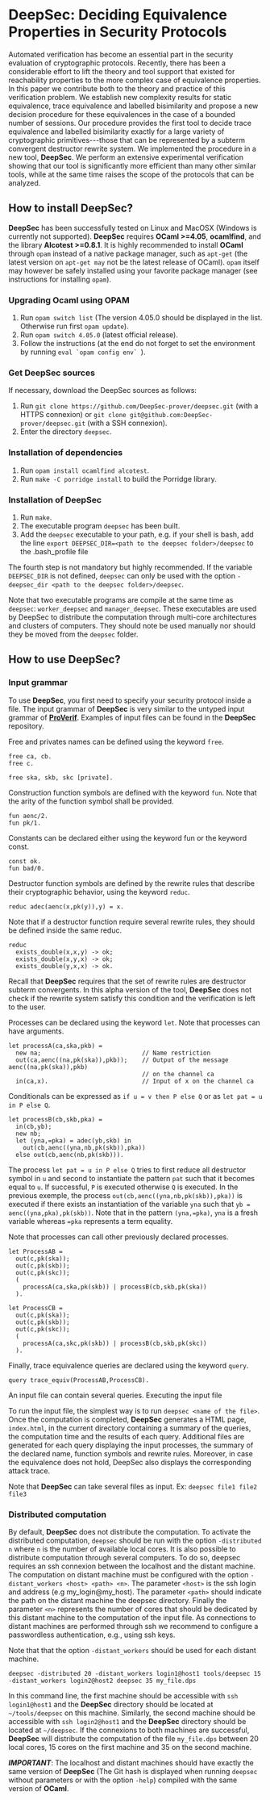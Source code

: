 # DeepSec: Deciding Equivalence Properties in Security Protocols

Automated verification has become an essential part in the security evaluation of cryptographic protocols. Recently, there has been a considerable effort to lift the theory and tool support that existed for reachability properties to the more complex case of equivalence properties. In this paper we contribute both to the theory and practice of this verification problem.  We establish new complexity results for static equivalence, trace equivalence and labelled bisimilarity and propose a new decision procedure for these equivalences in the case of a bounded number of sessions. Our procedure provides the first tool to decide trace equivalence and labelled bisimilarity exactly for a large variety of cryptographic primitives---those that can be represented by a subterm convergent destructor rewrite system. We implemented the procedure in a new tool, **DeepSec**. We perform an extensive experimental verification showing that our tool is significantly more efficient than many other similar tools, while at the same time raises the scope of the protocols that can be analyzed.

## How to install DeepSec?

**DeepSec** has been successfully tested on Linux and MacOSX (Windows is currently not supported). **DeepSec** requires **OCaml >=4.05**, **ocamlfind**, and the library **Alcotest >=0.8.1**.  It is highly recommended to install **OCaml** through `opam` instead of a native package manager, such as `apt-get` (the latest version on `apt-get may` not be the latest release of OCaml). `opam` itself may however be safely installed using your favorite package manager (see instructions for installing `opam`).

### Upgrading Ocaml using OPAM

1. Run `opam switch list` (The version 4.05.0 should be displayed in the list. Otherwise run first `opam update`).
2. Run `opam switch 4.05.0` (latest official release).
3. Follow the instructions (at the end do not forget to set the environment by running ``eval `opam config env` ``).

### Get DeepSec sources

If necessary, download the DeepSec sources as follows:
1. Run `git clone https://github.com/DeepSec-prover/deepsec.git` (with a HTTPS connexion) or `git clone git@github.com:DeepSec-prover/deepsec.git` (with a SSH connexion).
2. Enter the directory `deepsec`.

### Installation of dependencies

1. Run `opam install ocamlfind alcotest`.
2. Run `make -C porridge install` to build the Porridge library.

### Installation of DeepSec

1. Run `make`.
3. The executable program `deepsec` has been built.
4. Add the `deepsec` executable to your path, e.g. if your shell is bash, add the line `export DEEPSEC_DIR=<path to the deepsec folder>/deepsec` to the .bash_profile file

The fourth step is not mandatory but highly recommended. If the variable `DEEPSEC_DIR` is not defined, `deepsec` can only be used with the option `-deepsec_dir <path to the deepsec folder>/deepsec`.

Note that two executable programs are compile at the same time as `deepsec`: `worker_deepsec` and `manager_deepsec`. These executables are used by DeepSec to distribute the computation through multi-core architectures and clusters of computers. They should note be used manually nor should they be moved from the `deepsec` folder.

## How to use DeepSec?

### Input grammar

To use **DeepSec**, you first need to specify your security protocol inside a file. The input grammar of **DeepSec** is very similar to the untyped input grammar of **[ProVerif](http://prosecco.gforge.inria.fr/personal/bblanche/proverif/)**. Examples of input files can be found in the **DeepSec** repository.

Free and privates names can be defined using the keyword `free`.

```
free ca, cb.
free c.

free ska, skb, skc [private].
```

Construction function symbols are defined with the keyword `fun`. Note that the arity of the function symbol shall be provided.

```
fun aenc/2.
fun pk/1.
```

Constants can be declared either using the keyword fun or the keyword const.

```
const ok.
fun bad/0.
```

Destructor function symbols are defined by the rewrite rules that describe their cryptographic behavior, using the keyword `reduc`.

```
reduc adec(aenc(x,pk(y)),y) = x.
```

Note that if a destructor function require several rewrite rules, they should be defined inside the same reduc.

```
reduc
  exists_double(x,x,y) -> ok;
  exists_double(x,y,x) -> ok;
  exists_double(y,x,x) -> ok.
```

Recall that **DeepSec** requires that the set of rewrite rules are destructor subterm convergents. In this alpha version of the tool, **DeepSec** does not check if the rewrite system satisfy this condition and the verification is left to the user.

Processes can be declared using the keyword `let`. Note that processes can have arguments.

```
let processA(ca,ska,pkb) =
  new na;                            // Name restriction
  out(ca,aenc((na,pk(ska)),pkb));    // Output of the message aenc((na,pk(ska)),pkb)
                                     // on the channel ca
  in(ca,x).                          // Input of x on the channel ca
```

Conditionals can be expressed as `if u = v then P else Q` or as `let pat = u in P else Q`.

```
let processB(cb,skb,pka) =
  in(cb,yb);
  new nb;
  let (yna,=pka) = adec(yb,skb) in
    out(cb,aenc((yna,nb,pk(skb)),pka))
  else out(cb,aenc(nb,pk(skb))).
```

The process `let pat = u in P else Q` tries  to first reduce all destructor symbol in `u` and second to instantiate the pattern `pat` such that it becomes equal to `u`. If successful, `P` is executed otherwise `Q` is executed. In the previous exemple, the process `out(cb,aenc((yna,nb,pk(skb)),pka))` is executed if there exists an instantiation of the variable `yna` such that `yb = aenc((yna,pka),pk(skb))`. Note that in the pattern `(yna,=pka)`, `yna` is a fresh variable whereas `=pka` represents a term equality.

Note that processes can call other previously declared processes.

```
let ProcessAB =
  out(c,pk(ska));
  out(c,pk(skb));
  out(c,pk(skc));
  (
    processA(ca,ska,pk(skb)) | processB(cb,skb,pk(ska))
  ).

let ProcessCB =
  out(c,pk(ska));
  out(c,pk(skb));
  out(c,pk(skc));
  (
    processA(ca,skc,pk(skb)) | processB(cb,skb,pk(skc))
  ).
```

Finally, trace equivalence queries are declared using the keyword `query`.

```
query trace_equiv(ProcessAB,ProcessCB).
```

An input file can contain several queries.
Executing the input file

To run the input file, the simplest way is to run `deepsec <name of the file>`. Once the computation is completed, **DeepSec** generates a HTML page, `index.html`, in the current directory containing a summary of the queries, the computation time and the results of each query. Additional files are generated for each query displaying the input processes, the summary of the declared name, function symbols and rewrite rules. Moreover, in case the equivalence does not hold, DeepSec also displays the corresponding attack trace.

Note that **DeepSec** can take several files as input. Ex: `deepsec file1 file2 file3`

### Distributed computation

By default, **DeepSec** does not distribute the computation. To activate the distributed computation, `deepsec` should be run with the option `-distributed n` where `n` is the number of available local cores. It is also possible to distribute computation through several computers. To do so, deepsec requires an ssh connexion between the localhost and the distant machine. The computation on distant machine must be configured with the option `-distant_workers <host> <path> <n>`. The parameter `<host>` is the ssh login and address (e.g my_login@my_host). The parameter `<path>` should indicate the path on the distant machine the deepsec directory. Finally the parameter `<n>` represents the number of cores that should be dedicated by this distant machine to the computation of the input file. As connections to distant machines are performed through ssh we recommend to configure a passwordless authentication, e.g., using ssh keys.

Note that that the option `-distant_workers` should be used for each distant machine.

```
deepsec -distributed 20 -distant_workers login1@host1 tools/deepsec 15 -distant_workers login2@host2 deepsec 35 my_file.dps
```

In this command line, the first machine should be accessible with `ssh login1@host1` and the **DeepSec** directory should be located at `~/tools/deepsec` on this machine. Similarly, the second machine should be accessible with `ssh login2@host1` and the **DeepSec** directory should be located at `~/deepsec`. If the connexions to both machines are successful, **DeepSec** will distribute the computation of the file `my_file.dps` between 20 local cores, 15 cores on the first machine and 35 on the second machine.

**_IMPORTANT_**: The localhost and distant machines should have exactly the same version of **DeepSec** (The Git hash is displayed when running `deepsec` without parameters or with the option `-help`) compiled with the same version of **OCaml**.
